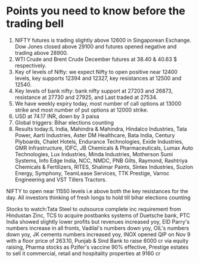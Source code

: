 # Points you need to know before the trading bell
1. NIFTY futures is trading slightly above 12600 in Singaporean Exchange. Dow Jones closed above 29100 and futures opened negative and trading above 28900.
2. WTI Crude and Brent Crude December futures at 38.40 & 40.63 $ respectively. 
3. Key of levels of Nifty: we expect Nifty to open positive near 12400 levels, key supports 12394 and 12327, key resistances at 12500 and 12540.
4. Key levels of bank nifty: bank nifty support at 27203 and 26873, resistance at 27730 and 27925, and Last traded at 27534.
5. We have weekly expiry today, most number of call options at 13000 strike and most number of put options at 12000 strike.
6. USD at 74.17 INR, down by 3 paisa
7. Global triggers: Bihar elections counting
8. Results today:IL India, Mahindra & Mahindra, Hindalco Industries, Tata Power, Aarti Industries, Aster DM Healthcare, Bata India, Century Plyboards, Chalet Hotels, Endurance Technologies, Exide Industries, GMR Infrastructure, IDFC, JB Chemicals & Pharmaceuticals, Lumax Auto Technologies, Lux Industries, Minda Industries, Motherson Sumi Systems, Info Edge India, NCC, NMDC, PNB Gilts, Raymond, Rashtriya Chemicals & Fertilizers, RITES, Shalimar Paints, Sintex Industries, Suzlon Energy, Symphony, TeamLease Services, TTK Prestige, Varroc Engineering and VST Tillers Tractors.

NIFTY to open near 11550 levels i.e above both the key resistances for the day. All investors thinking of fresh longs to hold till bihar elections counting

Stocks to watch:Tata Steel to outsource complete inc requirement from Hindustan Zinc, TCS to acquire postbanks systems of Duetsche bank, PTC India showed slightly lower profits but revenues increased yoy, EID Parry's numbers increase in all fronts, Vadilal's numbers down yoy, OIL's numbers down yoy, JK cements numbers increased yoy, INOX opened QIP on Nov 9 with a floor price of 263.10, Punjab & Sind Bank to raise 6000 cr via equity raising, Pharma stocks as Pzifer's vaccine 90% effective, Prestige estates to sell it commercial, retail and hospitality properties at 9160 cr
